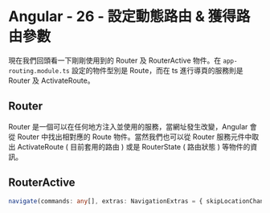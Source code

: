 # Angular - 26 - 設定動態路由 & 獲得路由參數
現在我們回頭看一下剛剛使用到的 Router 及 RouterActive 物件。在 `app-routing.module.ts` 設定的物件型別是 Route，而在 ts 進行導頁的服務則是 Router 及 ActivateRoute。

## Router
Router 是一個可以在任何地方注入並使用的服務，當網址發生改變，Angular 會從 Router 中找出相對應的 Route 物件。當然我們也可以從 Router 服務元件中取出 ActivateRoute ( 目前套用的路由 ) 或是 RouterState ( 路由狀態 ) 等物件的資訊。

## RouterActive

```ts
navigate(commands: any[], extras: NavigationExtras = { skipLocationChange: false }): Promise<boolean>
```